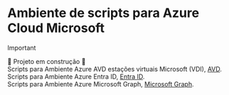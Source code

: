 # Ambiente de scripts para Azure Cloud Microsoft

>[!IMPORTANT]
> :construction: Projeto em construção :construction:<br>
>Scripts para Ambiente Azure AVD estações virtuais Microsoft (VDI), [AVD](./AVD/README.md).<br>
>Scripts para Ambiente Azure Entra ID, [Entra ID](./Entra_ID/Entra_ID/README.md).<br>
>Scripts para Ambiente Azure Microsoft Graph, [Microsoft Graph](./Microsoft_Graph/README.md).<br>